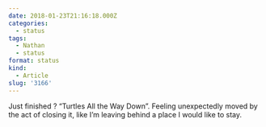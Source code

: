 ```yaml
---
date: 2018-01-23T21:16:18.000Z
categories:
  - status
tags:
  - Nathan
  - status
format: status
kind:
  - Article
slug: '3166'
---
```

Just finished ? “Turtles All the Way Down”. Feeling unexpectedly moved by the act of closing it, like I’m leaving behind a place I would like to stay.
